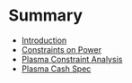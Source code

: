 # Summary

* [Introduction](README.md)
* [Constraints on Power](constraints-on-power.md)
* [Plasma Constraint Analysis](plasma-constraint-analysis.md)
* [Plasma Cash Spec](plasma-cash-spec.md)


